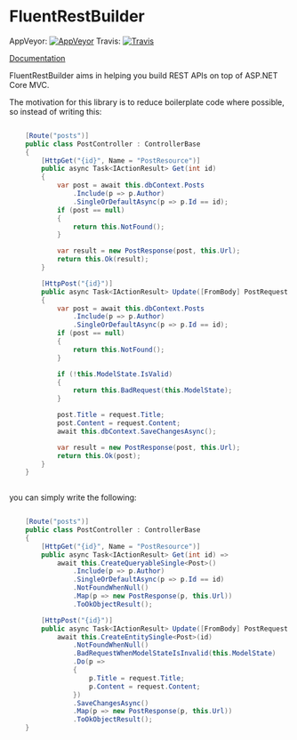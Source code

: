 FluentRestBuilder
===

AppVeyor: [![AppVeyor](https://ci.appveyor.com/api/projects/status/ubv5td4t0xtmql6h?svg=true)](https://ci.appveyor.com/project/kyubisation/fluentrestbuilder)
Travis:   [![Travis](https://travis-ci.org/kyubisation/FluentRestBuilder.svg?branch=dev)](https://travis-ci.org/kyubisation/FluentRestBuilder)

[Documentation](http://fluentrestbuilder.readthedocs.io/)

FluentRestBuilder aims in helping you build REST APIs on top of ASP.NET Core MVC.


The motivation for this library is to reduce boilerplate code where possible, so instead of writing this:

```csharp

    [Route("posts")]
    public class PostController : ControllerBase
    {
        [HttpGet("{id}", Name = "PostResource")]
        public async Task<IActionResult> Get(int id)
        {
            var post = await this.dbContext.Posts
                .Include(p => p.Author)
                .SingleOrDefaultAsync(p => p.Id == id);
            if (post == null)
            {
                return this.NotFound();
            }

            var result = new PostResponse(post, this.Url);
            return this.Ok(result);
        }

        [HttpPost("{id}")]
        public async Task<IActionResult> Update([FromBody] PostRequest request, int id)
        {
            var post = await this.dbContext.Posts
                .Include(p => p.Author)
                .SingleOrDefaultAsync(p => p.Id == id);
            if (post == null)
            {
                return this.NotFound();
            }

            if (!this.ModelState.IsValid)
            {
                return this.BadRequest(this.ModelState);
            }

            post.Title = request.Title;
            post.Content = request.Content;
            await this.dbContext.SaveChangesAsync();

            var result = new PostResponse(post, this.Url);
            return this.Ok(post);
        }
    }
	
```

you can simply write the following:

```csharp

    [Route("posts")]
    public class PostController : ControllerBase
    {
        [HttpGet("{id}", Name = "PostResource")]
        public async Task<IActionResult> Get(int id) =>
            await this.CreateQueryableSingle<Post>()
                .Include(p => p.Author)
                .SingleOrDefaultAsync(p => p.Id == id)
                .NotFoundWhenNull()
                .Map(p => new PostResponse(p, this.Url))
                .ToOkObjectResult();

        [HttpPost("{id}")]
        public async Task<IActionResult> Update([FromBody] PostRequest request, int id) =>
            await this.CreateEntitySingle<Post>(id)
                .NotFoundWhenNull()
                .BadRequestWhenModelStateIsInvalid(this.ModelState)
                .Do(p =>
                {
                    p.Title = request.Title;
                    p.Content = request.Content;
                })
                .SaveChangesAsync()
                .Map(p => new PostResponse(p, this.Url))
                .ToOkObjectResult();
    }
	
```
